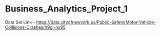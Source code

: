 # Business_Analytics_Project_1
Data Set Link -  https://data.cityofnewyork.us/Public-Safety/Motor-Vehicle-Collisions-Crashes/h9gi-nx95
